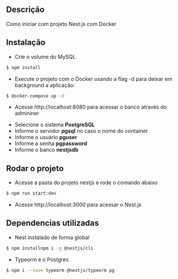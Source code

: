 ## Descrição

Como iniciar com projeto Nest.js com Docker

## Instalação

* Crie o volume do MySQL
``` bash
$ npm install
```
* Execute o projeto com o Docker usando a flag -d para deixar em background a aplicação:
``` bash
$ docker-compose up -d
```
* Acesse http://localhost:8080 para acessar o banco através do admininer
- Selecione o sistema **PostgreSQL**
- Informe o servidor **pgsql** no caso o nome do container 
- Informe o usuário **pguser** 
- Informe a senha **pgpassword**
- Informe o banco **nestjsdb**

## Rodar o projeto
* Acesse a pasta do projeto nestjs e rode o comando abaixo
``` bash
$ npm run start:dev
```

* Acesse http://localhost:3000 para acessar o Nest.js


## Dependencias utilizadas

* Nest instalado de forma global
``` bash
$ npm installnpm i -g @nestjs/cli
```

* Typeorm e o Postgres
``` bash
$ npm i --save typeorm @nestjs/typeorm pg
```